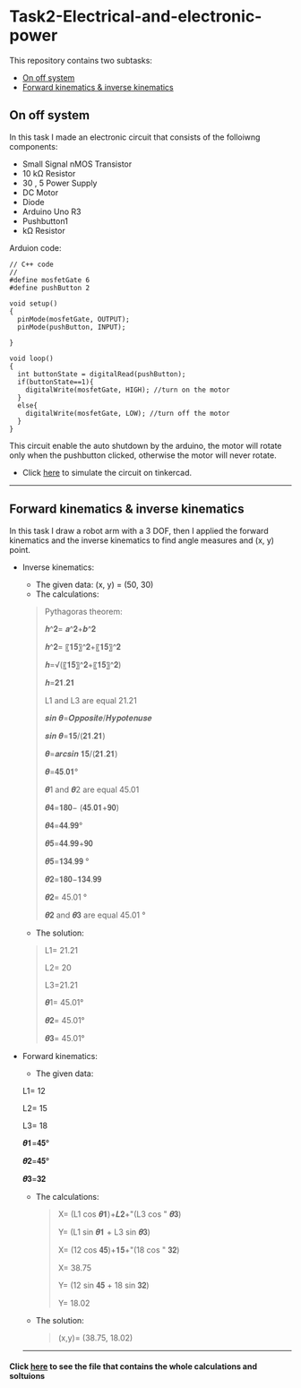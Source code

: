 # Task2-Electrical-and-electronic-power
This repository contains two subtasks:
- [On off system](https://github.com/farahhrs/Task2-Electrical-and-electronic-power/blob/main/README.md#on-off-system)
- [Forward kinematics & inverse kinematics](https://github.com/farahhrs/Task2-Electrical-and-electronic-power/blob/main/README.md#forward-kinematics--inverse-kinematics)
## On off system
In this task I made an electronic circuit that consists of the folloiwng components:
- Small Signal nMOS Transistor
- 10 kΩ Resistor
- 30 , 5 Power Supply
- DC Motor
- Diode
- Arduino Uno R3
- Pushbutton1 
- kΩ Resistor

Arduion code:
```
// C++ code
//
#define mosfetGate 6
#define pushButton 2

void setup()
{
  pinMode(mosfetGate, OUTPUT);
  pinMode(pushButton, INPUT);

}

void loop()
{
  int buttonState = digitalRead(pushButton);
  if(buttonState==1){
  	digitalWrite(mosfetGate, HIGH); //turn on the motor
  }
  else{
  	digitalWrite(mosfetGate, LOW); //turn off the motor
  }
}
```
This circuit enable the auto shutdown by the arduino, the motor will rotate only when the pushbutton clicked, otherwise the motor will never rotate.
- Click [here](https://www.tinkercad.com/things/hP8x8h8XdHQ-bodacious-jaiks-crift/editel?sharecode=Dn_C5lPQhzsvtIkSJjDFKiJFKJQM5L63AIrcKs9e6DA) to simulate the circuit on tinkercad.
------------------------------------

## Forward kinematics & inverse kinematics
In this task I draw a robot arm with a 3 DOF, then I applied the forward kinematics and the inverse kinematics to find angle measures and (x, y) point.
- Inverse kinematics:
    - The given data: (x, y) = (50, 30)
    - The calculations:
   
    > Pythagoras theorem:
    > 
    > 𝒉^𝟐= 𝒂^𝟐+𝒃^𝟐 
    > 
    > 𝒉^𝟐= 〖𝟏𝟓〗^𝟐+〖𝟏𝟓〗^𝟐 
    > 
    > 𝒉=√(〖𝟏𝟓〗^𝟐+〖𝟏𝟓〗^𝟐)
    > 
    > 𝒉=𝟐𝟏.𝟐𝟏
    > 
    > L1 and L3 are equal 21.21
    > 
    > 𝒔𝒊𝒏 𝜽=𝑶𝒑𝒑𝒐𝒔𝒊𝒕𝒆/𝑯𝒚𝒑𝒐𝒕𝒆𝒏𝒖𝒔𝒆
    > 
    > 𝒔𝒊𝒏 𝜽=𝟏𝟓/(𝟐𝟏.𝟐𝟏)
    > 
    > 𝜽=𝒂𝒓𝒄𝒔𝒊𝒏 𝟏𝟓/(𝟐𝟏.𝟐𝟏)
    > 
    > 𝜽=𝟒𝟓.𝟎𝟏°
    > 
    > 𝜽1 and 𝜽2 are equal 45.01
    > 
    > 𝜽𝟒=𝟏𝟖𝟎− (𝟒𝟓.𝟎𝟏+𝟗𝟎)
    > 
    > 𝜽𝟒=𝟒𝟒.𝟗𝟗°
    > 
    > 𝜽𝟓=𝟒𝟒.𝟗𝟗+𝟗𝟎
    > 
    > 𝜽𝟓=𝟏𝟑𝟒.𝟗𝟗 °
    > 
    > 𝜽𝟐=𝟏𝟖𝟎−𝟏𝟑𝟒.𝟗𝟗
    > 
    > 𝜽𝟐=  45.01 °
    > 
    > 𝜽𝟐  and 𝜽𝟑 are equal 45.01 °

   
    - The solution:
    
    >  L1= 21.21
    >  
    >  L2= 20
    >  
    >  L3=21.21
    >  
    >  𝜽1= 45.01°
    >  
    >  𝜽𝟐= 45.01°
    >  
    >  𝜽𝟑= 45.01°


- Forward kinematics:
    - The given data: 
    
    L1= 12
    
    L2= 15
    
    L3= 18
    
    𝜽𝟏=𝟒𝟓°
    
    𝜽𝟐=𝟒𝟓°
    
    𝜽𝟑=𝟑𝟐

    - The calculations:
      > X= (L1 cos 𝜽𝟏)+𝑳𝟐+"(L3 cos " 𝜽𝟑)
      > 
      > Y= (L1 sin 𝜽𝟏 + L3 sin 𝜽𝟑)
      >
      >  X= (12 cos 𝟒𝟓)+𝟏𝟓+"(18 cos " 𝟑𝟐)
      >  
      >  X= 38.75
      >  
      >  Y= (12 sin 𝟒𝟓 + 18 sin 𝟑𝟐)
      >  
      >  Y= 18.02

  - The solution:
      >  (x,y)= (38.75, 18.02)
  -----------------------

#### Click [here](https://github.com/farahhrs/Task2-Electrical-and-electronic-power/blob/main/Forward%20kinematics%20%26%20inverse%20kinematics/Forward%20and%20inverse%20kinematics.pdf) to see the file that contains the whole calculations and soltuions 
